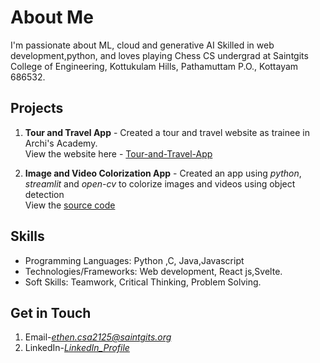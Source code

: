 # About Me 
I'm passionate about ML, cloud and generative AI
Skilled in web development,python, and loves playing Chess
CS undergrad at Saintgits College of Engineering, Kottukulam Hills, Pathamuttam P.O., Kottayam 686532.

## Projects
1. **Tour and Travel App** - Created a tour and travel website as trainee in Archi's Academy. </br>
View the website here - [Tour-and-Travel-App](https://frontend-intermediate-path-sep23.archisacademy.com/)

2. **Image and Video Colorization App** - Created  an app using *python*, *streamlit* and *open-cv* to colorize images and videos using object detection </br>
View the [source code]()

## Skills
- Programming Languages: Python ,C, Java,Javascript
- Technologies/Frameworks: Web development, React js,Svelte.
- Soft Skills: Teamwork, Critical Thinking, Problem Solving.

## Get in Touch
1. Email-*[ethen.csa2125@saintgits.org](mailto:ethen.csa2125@saintgits.org)*
2. LinkedIn-*[LinkedIn_Profile](https://www.linkedin.com/in/ethenbiju/)*
